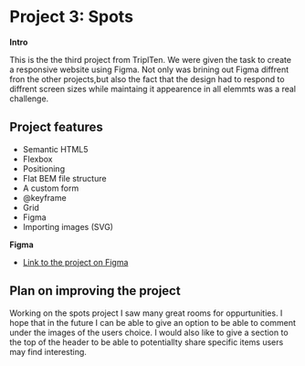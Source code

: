 # Project 3: Spots
 

**Intro**
  
  This is the the third project from TriplTen. We were given the task to create a responsive website using Figma. Not only was brining out Figma diffrent fron the other projects,but also the fact that the design had to respond to diffrent screen sizes while maintaing it appearence in all elemmts was a real challenge. 

## Project features

- Semantic HTML5
- Flexbox
- Positioning
- Flat BEM file structure
- A custom form
- @keyframe
- Grid
- Figma
- Importing images (SVG)


**Figma**  
  
* [Link to the project on Figma](https://www.figma.com/file/BBNm2bC3lj8QQMHlnqRsga/Sprint-3-Project-%E2%80%94-Spots?type=design&node-id=2%3A60&mode=design&t=afgNFybdorZO6cQo-1)
  
## Plan on improving the project

Working on the spots project I saw many great rooms for oppurtunities. I hope that in the future I can be able to give an option to be able to comment under the images of the users choice. I would also like to give a section to the top of the header to be able to potentiallty share specific items users may find interesting. 
